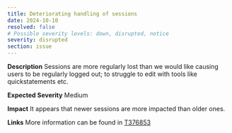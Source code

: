 ```yaml
---
title: Deteriorating handling of sessions
date: 2024-10-10
resolved: false
# Possible severity levels: down, disrupted, notice
severity: disrupted
section: issue
---
```

__Description__ Sessions are more regularly lost than we would like causing users to be regularly logged out; to struggle to edit with tools like quickstatements etc.

__Expected Severity__ Medium

__Impact__ It appears that newer sessions are more impacted than older ones.

__Links__ More information can be found in [T376853](https://phabricator.wikimedia.org/T376853)
